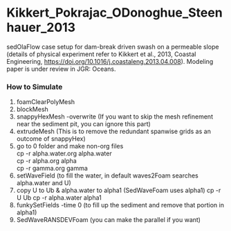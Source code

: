 # Kikkert_Pokrajac_ODonoghue_Steenhauer_2013
sedOlaFlow case setup for dam-break driven swash on a permeable slope (details of physical experiment refer to Kikkert et al., 2013, Coastal Engineering, https://doi.org/10.1016/j.coastaleng.2013.04.008). 
Modeling paper is under review in JGR: Oceans.

### How to Simulate ###
1. foamClearPolyMesh  
2. blockMesh  
3. snappyHexMesh -overwrite (If you want to skip the mesh refinement near the sediment pit, you can ignore this part)
4. extrudeMesh (This is to remove the redundant spanwise grids as an outcome of snappyHex)
5. go to 0 folder and make non-org files  
 cp -r alpha.water.org alpha.water  
 cp -r alpha.org alpha  
 cp -r gamma.org gamma
6. setWaveField (to fill the water, in default waves2Foam searches alpha.water and U)
7. copy U to Ub & alpha.water to alpha1 (SedWaveFoam uses alpha1)
cp -r U Ub
cp -r alpha.water alpha1
8. funkySetFields -time 0 (to fill up the sediment and remove that portion in alpha1)
9. SedWaveRANSDEVFoam (you can make the parallel if you want)
